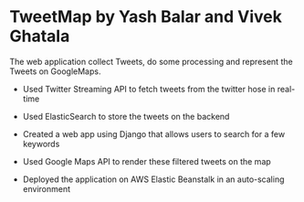 # TweetMap by Yash Balar and Vivek Ghatala

The web application collect Tweets, do some processing and represent the Tweets on GoogleMaps.

  - Used Twitter Streaming API to fetch tweets from the twitter hose in real-time

  - Used ElasticSearch to store the tweets on the backend

  - Created a web app using Django that allows users to search for a few keywords

  - Used Google Maps API to render these filtered tweets on the map

  - Deployed the application on AWS Elastic Beanstalk in an auto-scaling environment
